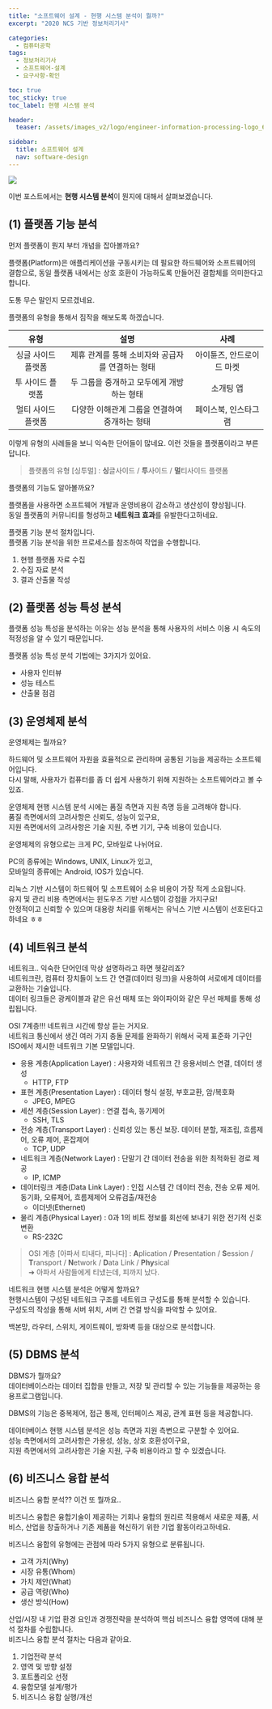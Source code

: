 ```yaml
---
title: "소프트웨어 설계 - 현행 시스템 분석이 뭘까?"
excerpt: "2020 NCS 기반 정보처리기사"

categories:
  - 컴퓨터공학
tags:
  - 정보처리기사
  - 소프트웨어-설계
  - 요구사항-확인

toc: true
toc_sticky: true
toc_label: 현행 시스템 분석

header:
  teaser: /assets/images_v2/logo/engineer-information-processing-logo_640.jpg

sidebar:
  title: 소프트웨어 설계
  nav: software-design
---
```


![](https://eliotjang.github.io/assets/images_v2/logo/engineer-information-processing-logo_640.jpg)

이번 포스트에서는 **현행 시스템 분석**이 뭔지에 대해서 살펴보겠습니다.

## (1) 플랫폼 기능 분석

먼저 플랫폼이 뭔지 부터 개념을 잡아볼까요?  

플랫폼(Platform)은 애플리케이션을 구동시키는 데 필요한 하드웨어와 소프트웨어의 결합으로, 동일 플랫폼 내에서는 상호 호환이 가능하도록 만들어진 결합체를 의미한다고 합니다.  

도통 무슨 말인지 모르겠네요.  

플랫폼의 유형을 통해서 짐작을 해보도록 하겠습니다.  

|유형|설명|사례|
|:---:|:---:|:---:|
|싱글 사이드 플랫폼|제휴 관계를 통해 소비자와 공급자를 연결하는 형태|아이튠즈, 안드로이드 마켓|
|투 사이드 플랫폼|두 그룹을 중개하고 모두에게 개방하는 형태|소개팅 앱|
|멀티 사이드 플랫폼|다양한 이해관계 그룹을 연결하여 중개하는 형태|페이스북, 인스타그램|  

이렇게 유형의 사례들을 보니 익숙한 단어들이 많네요. 이런 것들을 플랫폼이라고 부른답니다.  

> 플랫폼의 유형 [싱투멀] : **싱**글사이드 / **투**사이드 / **멀**티사이드 플랫폼

플랫폼의 기능도 알아볼까요?  

플랫폼을 사용하면 소프트웨어 개발과 운영비용이 감소하고 생산성이 향상됩니다.  
동일 플랫폼의 커뮤니티를 형성하고 **네트워크 효과**를 유발한다고하네요.

플랫폼 기능 분석 절차입니다.  
플랫폼 기능 분석을 위한 프로세스를 참조하여 작업을 수행합니다.

1. 현행 플랫폼 자료 수집
2. 수집 자료 분석
3. 결과 산출물 작성

## (2) 플랫폼 성능 특성 분석

플랫폼 성능 특성을 분석하는 이유는 성능 분석을 통해 사용자의 서비스 이용 시 속도의 적정성을 알 수 있기 때문입니다.

플랫폼 성능 특성 분석 기법에는 3가지가 있어요.  
- 사용자 인터뷰
- 성능 테스트
- 산출물 점검

## (3) 운영체제 분석

운영체제는 뭘까요?  

하드웨어 및 소프트웨어 자원을 효율적으로 관리하며 공통된 기능을 제공하는 소프트웨어입니다.  
다시 말해, 사용자가 컴퓨터를 좀 더 쉽게 사용하기 위해 지원하는 소프트웨어라고 볼 수 있죠.  

운영체제 현행 시스템 분석 시에는 품질 측면과 지원 측명 등을 고려해야 합니다.  
품질 측면에서의 고려사항은 신뢰도, 성능이 있구요,  
지원 측면에서의 고려사항은 기술 지원, 주변 기기, 구축 비용이 있습니다.  

운영체제의 유형으로는 크게 PC, 모바일로 나뉘어요.  

PC의 종류에는 Windows, UNIX, Linux가 있고,  
모바일의 종류에는 Android, IOS가 있습니다.  

리눅스 기반 시스템이 하드웨어 및 소프트웨어 소유 비용이 가장 적게 소요됩니다.  
유지 및 관리 비용 측면에서는 윈도우즈 기반 시스템이 강점을 가지구요!  
안정적이고 신뢰할 수 있으며 대용량 처리를 위해서는 유닉스 기반 시스템이 선호된다고 하네요 ㅎㅎ  

## (4) 네트워크 분석

네트워크.. 익숙한 단어인데 막상 설명하라고 하면 헷갈리죠?  
네트워크란, 컴퓨터 장치들이 노드 간 연결(데이터 링크)을 사용하여 서로에게 데이터를 교환하는 기술입니다.  
데이터 링크들은 광케이블과 같은 유선 매체 또는 와이파이와 같은 무선 매체를 통해 성립됩니다.  

OSI 7계층!!! 네트워크 시간에 항상 듣는 거지요.  
네트워크 통신에서 생긴 여러 가지 충돌 문제를 완화하기 위해서 국제 표준화 기구인 ISO에서 제시한 네트워크 기본 모델입니다.  

- 응용 계층(Application Layer) : 사용자와 네트워크 간 응용서비스 연결, 데이터 생성
  - HTTP, FTP
- 표현 계층(Presentation Layer) : 데이터 형식 설정, 부호교환, 암/복호화
  - JPEG, MPEG
- 세션 계층(Session Layer) : 연결 접속, 동기제어
  - SSH, TLS
- 전송 계층(Transport Layer) : 신뢰성 있는 통신 보장. 데이터 분할, 재조립, 흐름제어, 오류 제어, 혼잡제어
  - TCP, UDP
- 네트워크 계층(Network Layer) : 단말기 간 데이터 전송을 위한 최적화된 경로 제공
  - IP, ICMP
- 데이터링크 계층(Data Link Layer) : 인접 시스템 간 데이터 전송, 전송 오류 제어. 동기화, 오류제어, 흐름제제어 오류검출/재전송
  - 이더넷(Ethernet)
- 물리 계층(Physical Layer) : 0과 1의 비트 정보를 회선에 보내기 위한 전기적 신호 변환
  - RS-232C

> OSI 계층 [아파서 티내다, 피나다] : **A**plication / **P**resentation / **S**ession / **T**ransport / **N**etwork / **D**ata Link / **Phy**sical  
> ➔ 아파서 사람들에게 티냈는데, 피까지 났다.

네트워크 현행 시스템 분석은 어떻게 할까요?  
현행시스템이 구성된 네트워크 구조를 네트워크 구성도를 통해 분석할 수 있습니다.  
구성도의 작성을 통해 서버 위치, 서버 간 연결 방식을 파악할 수 있어요.  

백본망, 라우터, 스위치, 게이트웨이, 방화벽 등을 대상으로 분석합니다.  


## (5) DBMS 분석

DBMS가 뭘까요?  
데이터베이스라는 데이터 집합을 만들고, 저장 및 관리할 수 있는 기능들을 제공하는 응용프로그램입니다.  

DBMS의 기능은 중복제어, 접근 통제, 인터페이스 제공, 관계 표현 등을 제공합니다.  

데이터베이스 현행 시스템 분석은 성능 측면과 지원 측변으로 구분할 수 있어요.  
성능 측면에서의 고려사항은 가용성, 성능, 상호 호환성이구요,  
지원 측면에서의 고려사항은 기술 지원, 구축 비용이라고 할 수 있겠습니다.  

## (6) 비즈니스 융합 분석

비즈니스 융합 분석?? 이건 또 뭘까요..  

비즈니스 융합은 융합기술이 제공하는 기회나 융합의 원리르 적용해서 새로운 제품, 서비스, 산업을 창출하거나 기존 제품을 혁신하기 위한 기업 활동이라고하네요.  

비즈니스 융합의 유형에는 관점에 따라 5가지 유형으로 분류됩니다.  
- 고객 가치(Why)
- 시장 유통(Whom)
- 가치 제안(What)
- 공급 역량(Who)
- 생산 방식(How)

산업/시장 내 기업 환경 요인과 경쟁전략을 분석하여 핵심 비즈니스 융합 영역에 대해 분석 절차를 수립합니다.  
비즈니스 융합 분석 절차는 다음과 같아요.  
1. 기업전략 분석
2. 영역 및 방향 설정
3. 포트폴리오 선정
4. 융합모델 설계/평가
5. 비즈니스 융합 실행/개선


